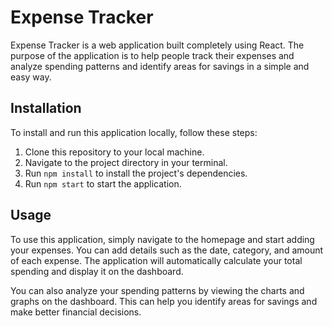 # Expense Tracker

Expense Tracker is a web application built completely using React. The purpose of the application is to help people track their expenses and analyze spending patterns and identify areas for savings in a simple and easy way.

## Installation

To install and run this application locally, follow these steps:

1. Clone this repository to your local machine.
2. Navigate to the project directory in your terminal.
3. Run `npm install` to install the project's dependencies.
4. Run `npm start` to start the application.

## Usage

To use this application, simply navigate to the homepage and start adding your expenses. You can add details such as the date, category, and amount of each expense. The application will automatically calculate your total spending and display it on the dashboard.

You can also analyze your spending patterns by viewing the charts and graphs on the dashboard. This can help you identify areas for savings and make better financial decisions.
